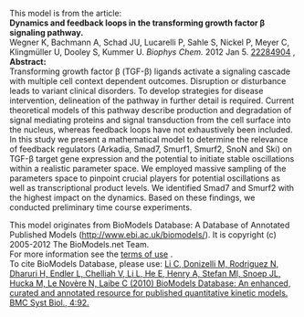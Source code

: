 

This model is from the article:  
**Dynamics and feedback loops in the transforming growth factor β signaling pathway.**   
Wegner K, Bachmann A, Schad JU, Lucarelli P, Sahle S, Nickel P, Meyer C,
Klingmüller U, Dooley S, Kummer U. _Biophys Chem._ 2012 Jan 5.
[22284904](http://www.ncbi.nlm.nih.gov/pubmed/22284904) ,  
**Abstract:**   
Transforming growth factor β (TGF-β) ligands activate a signaling cascade with
multiple cell context dependent outcomes. Disruption or disturbance leads to
variant clinical disorders. To develop strategies for disease intervention,
delineation of the pathway in further detail is required. Current theoretical
models of this pathway describe production and degradation of signal mediating
proteins and signal transduction from the cell surface into the nucleus,
whereas feedback loops have not exhaustively been included. In this study we
present a mathematical model to determine the relevance of feedback regulators
(Arkadia, Smad7, Smurf1, Smurf2, SnoN and Ski) on TGF-β target gene expression
and the potential to initiate stable oscillations within a realistic parameter
space. We employed massive sampling of the parameters space to pinpoint
crucial players for potential oscillations as well as transcriptional product
levels. We identified Smad7 and Smurf2 with the highest impact on the
dynamics. Based on these findings, we conducted preliminary time course
experiments.

This model originates from BioModels Database: A Database of Annotated
Published Models (http://www.ebi.ac.uk/biomodels/). It is copyright (c)
2005-2012 The BioModels.net Team.  
For more information see the [terms of
use](http://www.ebi.ac.uk/biomodels/legal.html) .  
To cite BioModels Database, please use: [Li C, Donizelli M, Rodriguez N,
Dharuri H, Endler L, Chelliah V, Li L, He E, Henry A, Stefan MI, Snoep JL,
Hucka M, Le Novère N, Laibe C (2010) BioModels Database: An enhanced, curated
and annotated resource for published quantitative kinetic models. BMC Syst
Biol., 4:92.](http://www.ncbi.nlm.nih.gov/pubmed/20587024)

